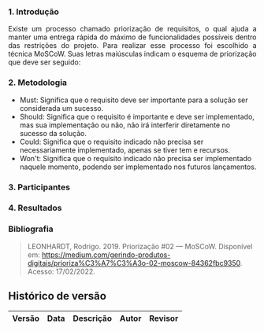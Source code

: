 
### 1. Introdução


<p style="text-align: justify;"> Existe um processo chamado priorização de requisitos, o qual ajuda a manter uma entrega rápida do máximo de funcionalidades possíveis dentro das restrições do projeto. Para realizar esse processo foi escolhido a técnica MoSCoW. Suas letras maiúsculas indicam o esquema de priorização que deve ser seguido: </p>

### 2. Metodologia

- Must: Significa que o requisito deve ser importante para a solução ser considerada um sucesso.
- Should: Significa que o requisito é importante e deve ser implementado, mas sua implementação ou não, não irá interferir diretamente no sucesso da solução.
- Could: Significa que o requisito indicado não precisa ser necessariamente implementado, apenas se tiver tem e recursos.
- Won't: Significa que o requisito indicado não precisa ser implementado naquele momento, podendo ser implementado nos futuros lançamentos.

### 3. Participantes


### 4. Resultados


### Bibliografia

> LEONHARDT, Rodrigo. 2019. Priorização #02 — MoSCoW. Disponível em: https://medium.com/gerindo-produtos-digitais/prioriza%C3%A7%C3%A3o-02-moscow-84362fbc9350. Acesso: 17/02/2022.


## Histórico de versão 

| Versão | Data | Descrição | Autor | Revisor |
|:--:|:--:|:--:|:--:|:--:|
